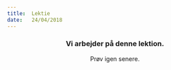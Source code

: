```yaml
---
title:  Lektie
date:   24/04/2018
---
```


### <center>Vi arbejder på denne lektion.</center>
<center>Prøv igen senere.</center>
